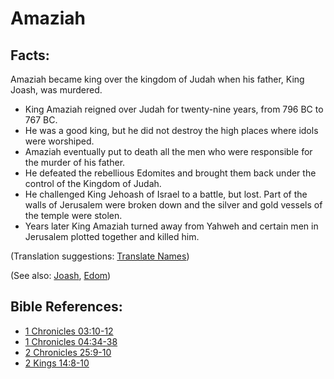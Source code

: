 # Amaziah #

## Facts: ##

Amaziah became king over the kingdom of Judah when his father, King Joash, was murdered.

* King Amaziah reigned over Judah for twenty-nine years, from 796 BC to 767 BC.
* He was a good king, but he did not destroy the high places where idols were worshiped.
* Amaziah eventually put to death all the men who were responsible for the murder of his father.
* He defeated the rebellious Edomites and brought them back under the control of the Kingdom of Judah.
* He challenged King Jehoash of Israel to a battle, but lost. Part of the walls of Jerusalem were broken down and the silver and gold vessels of the temple were stolen.
* Years later King Amaziah turned away from Yahweh and certain men in Jerusalem plotted together and killed him.

(Translation suggestions: [Translate Names](en/ta-vol1/translate/man/translate-names))

(See also: [Joash](../other/joash.md), [Edom](../other/edom.md))

## Bible References: ##

* [1 Chronicles 03:10-12](en/tn/1ch/help/03/10)
* [1 Chronicles 04:34-38](en/tn/1ch/help/04/34)
* [2 Chronicles 25:9-10](en/tn/2ch/help/25/09)
* [2 Kings 14:8-10](en/tn/2ki/help/14/08)